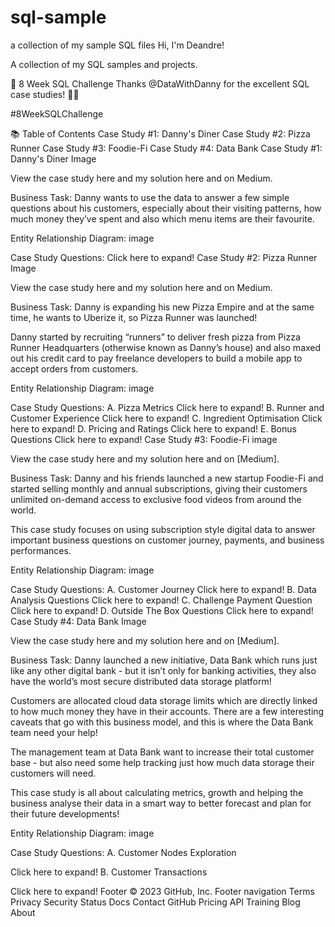 # sql-sample
a collection of my sample SQL files
Hi, I'm Deandre!

A collection of my SQL samples and projects.

🍔 8 Week SQL Challenge
Thanks @DataWithDanny for the excellent SQL case studies! 👋🏻

#8WeekSQLChallenge

📚 Table of Contents
Case Study #1: Danny's Diner
Case Study #2: Pizza Runner
Case Study #3: Foodie-Fi
Case Study #4: Data Bank
Case Study #1: Danny's Diner
Image

View the case study here and my solution here and on Medium.

Business Task:
Danny wants to use the data to answer a few simple questions about his customers, especially about their visiting patterns, how much money they’ve spent and also which menu items are their favourite.

Entity Relationship Diagram:
image

Case Study Questions:
Click here to expand!
Case Study #2: Pizza Runner
Image

View the case study here and my solution here and on Medium.

Business Task:
Danny is expanding his new Pizza Empire and at the same time, he wants to Uberize it, so Pizza Runner was launched!

Danny started by recruiting “runners” to deliver fresh pizza from Pizza Runner Headquarters (otherwise known as Danny’s house) and also maxed out his credit card to pay freelance developers to build a mobile app to accept orders from customers.

Entity Relationship Diagram:
image

Case Study Questions:
A. Pizza Metrics
Click here to expand!
B. Runner and Customer Experience
Click here to expand!
C. Ingredient Optimisation
Click here to expand!
D. Pricing and Ratings
Click here to expand!
E. Bonus Questions
Click here to expand!
Case Study #3: Foodie-Fi
image

View the case study here and my solution here and on [Medium].

Business Task:
Danny and his friends launched a new startup Foodie-Fi and started selling monthly and annual subscriptions, giving their customers unlimited on-demand access to exclusive food videos from around the world.

This case study focuses on using subscription style digital data to answer important business questions on customer journey, payments, and business performances.

Entity Relationship Diagram:
image

Case Study Questions:
A. Customer Journey
Click here to expand!
B. Data Analysis Questions
Click here to expand!
C. Challenge Payment Question
Click here to expand!
D. Outside The Box Questions
Click here to expand!
Case Study #4: Data Bank
Image

View the case study here and my solution here and on [Medium].

Business Task:
Danny launched a new initiative, Data Bank which runs just like any other digital bank - but it isn’t only for banking activities, they also have the world’s most secure distributed data storage platform!

Customers are allocated cloud data storage limits which are directly linked to how much money they have in their accounts. There are a few interesting caveats that go with this business model, and this is where the Data Bank team need your help!

The management team at Data Bank want to increase their total customer base - but also need some help tracking just how much data storage their customers will need.

This case study is all about calculating metrics, growth and helping the business analyse their data in a smart way to better forecast and plan for their future developments!

Entity Relationship Diagram:
image

Case Study Questions:
A. Customer Nodes Exploration

Click here to expand!
B. Customer Transactions

Click here to expand!
Footer
© 2023 GitHub, Inc.
Footer navigation
Terms
Privacy
Security
Status
Docs
Contact GitHub
Pricing
API
Training
Blog
About
